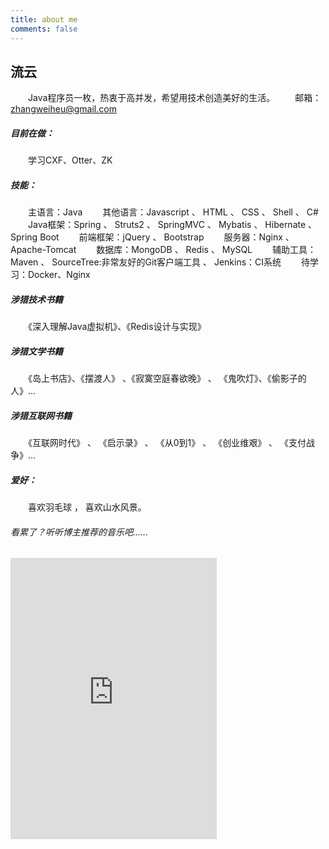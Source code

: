 ```yaml
---
title: about me
comments: false
---
```

##  流云

　　Java程序员一枚，热衷于高并发，希望用技术创造美好的生活。
　　邮箱：zhangweiheu@gmail.com


#####  目前在做：

　　学习CXF、Otter、ZK

##### 技能：

　　主语言：Java
　　其他语言：Javascript 、 HTML 、 CSS  、 Shell 、 C#
　　Java框架：Spring 、 Struts2 、 SpringMVC 、 Mybatis 、 Hibernate 、 Spring Boot
　　前端框架：jQuery 、 Bootstrap
　　服务器：Nginx 、 Apache-Tomcat
　　数据库：MongoDB 、 Redis 、 MySQL
　　辅助工具：Maven 、 SourceTree:非常友好的Git客户端工具 、 Jenkins：CI系统
　　待学习：Docker、Nginx

#####  涉猎技术书籍

　　《深入理解Java虚拟机》、《Redis设计与实现》

#####  涉猎文学书籍

　　《岛上书店》、《摆渡人》 、《寂寞空庭春欲晚》 、 《鬼吹灯》、《偷影子的人》...

#####  涉猎互联网书籍

　　《互联网时代》 、 《启示录》 、 《从0到1》 、 《创业维艰》 、 《支付战争》...

##### 爱好：
　　喜欢羽毛球 ， 喜欢山水风景。


###### 看累了？听听博主推荐的音乐吧......

<iframe frameborder="no" border="0" marginwidth="0" marginheight="0" width=330 height=450 src="http://music.163.com/outchain/player?type=0&id=387211935&auto=1&height=430"></iframe>